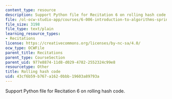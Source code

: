 ```yaml
---
content_type: resource
description: Support Python file for Recitation 6 on rolling hash code.
file: /ol-ocw-studio-app/courses/6-006-introduction-to-algorithms-spring-2008/43cf6b59b767a1620bbb19603a89793a_rolling_hash.py
file_size: 3198
file_type: text/plain
learning_resource_types:
- Recitations
license: https://creativecommons.org/licenses/by-nc-sa/4.0/
ocw_type: OCWFile
parent_title: Recitations
parent_type: CourseSection
parent_uid: 977e8874-11d8-d029-4782-2552324c99e8
resourcetype: Other
title: Rolling hash code
uid: 43cf6b59-b767-a162-0bbb-19603a89793a
---
```

Support Python file for Recitation 6 on rolling hash code.